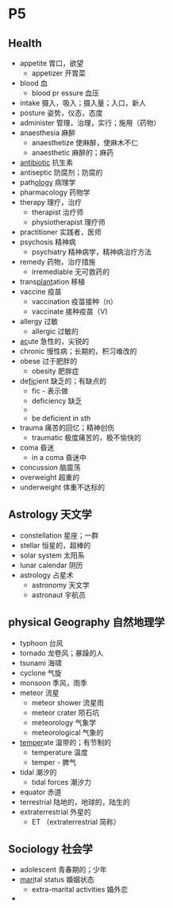 

# P5


## Health
- appetite 胃口，欲望
	- appetizer 开胃菜
- blood 血
	- blood pr essure 血压
- intake 摄入，吸入；摄入量；入口，新人
- posture 姿势，仪态，态度
- administer 管理，治理，实行；施用（药物）
- anaesthesia 麻醉
	- anaesthetize 使麻醉，使麻木不仁
	- anaesthetic 麻醉的；麻药
- <u>anti</u><u>bio</u><u>tic</u> 抗生素
- antiseptic  防腐剂；防腐的
- path<u>ology</u> 病理学
- pharmacology 药物学
- therapy 理疗，治疗
	- therapist 治疗师
	- physiotherapist 理疗师
- practitioner 实践者，医师  
- psychosis 精神病
	- psychiatry 精神病学，精神病治疗方法
- remedy 药物，治疗措施
	- irremediable 无可救药的
- trans<u>plant</u>ation 移植
- vaccine 疫苗
	- vaccination 疫苗接种（n）
	- vaccinate 接种疫苗（V)
- allergy 过敏
	- allergic 过敏的
- <u>ac</u>ute 急性的，尖锐的
- chronic 慢性病；长期的，积习难改的
- obese 过于肥胖的
	- obesity 肥胖症
- de<u>fic</u>ient 缺乏的；有缺点的
	- fic - 表示做
	- deficiency 缺乏
	-  
	- be deficient in sth
- trauma 痛苦的回忆；精神创伤
	- traumatic 极度痛苦的，极不愉快的
- coma 昏迷
	- in a coma 昏迷中
- concussion 脑震荡
- overweight 超重的
- underweight 体重不达标的


## Astrology 天文学

- constellation 星座；一群
- stellar 恒星的，超棒的
- solar system 太阳系
- lunar calendar 阴历
- astrology 占星术 
	- astronomy 天文学
	- astronaut 宇航员

## physical Geography 自然地理学

- typhoon 台风
- tornado  龙卷风；暴躁的人
- tsunami 海啸
- cyclone 气旋
- monsoon 季风，雨季
- meteor 流星
	- meteor shower 流星雨
	- meteor crater 陨石坑
	- meteorology 气象学
	- meteorological 气象的
- <u>temper</u>ate 温带的；有节制的
	- temperature 温度
	- temper - 脾气
- tidal 潮汐的
	- tidal forces 潮汐力
- equator 赤道
- terrestrial 陆地的，地球的，陆生的
- extraterrestrial 外星的
	- ET （extraterrestrial 简称） 


## Sociology 社会学

- adolescent 青春期的；少年
- <u>mari</u>tal status 婚姻状态
	- extra-marital activities 婚外恋
- 